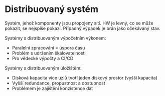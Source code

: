 # Distribuovaný systém
Systém, jehož komponenty jsou propojeny sítí. HW je levný, co se může pokazit, se nejspíše pokazí. Případný výpadek je brán jako očekávaný stav.

Systémy s distribuovaným výpočetním výkonem:
- Paralelní zpracování = úspora času
- Problém s udržením škálovatelnosti
- Pro vědecké výpočty a CI/CD

Systémy s distribuovaným úložištěm:
- Disková kapacita více uzlů tvoří jeden diskový prostor (vyšší kapacita)
- Vyšší redundance, propustnost a dostupnost
- Problémem je zajištění konzistence dat

